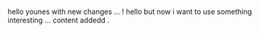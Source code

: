 hello younes with new changes ... !
hello but now i want to use something interesting ...
content addedd .

